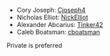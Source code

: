 * Cory Joseph: [Cjoseph4](https://github.com/Cjoseph4)
* Nicholas Elliot: [NickElliot](https://github.com/NickElliot)
* Alexander Abcarius: [Tinker42](https://github.com/Tinker42)
* Caleb Boatsman: [cboatsman](https://github.com/cboatsman)

Private is preferred 

